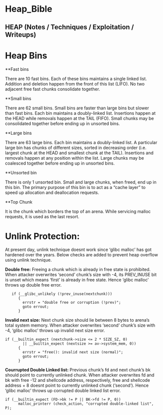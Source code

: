 # Heap_Bible
## HEAP  (Notes / Techniques / Exploitation / Writeups)

# Heap Bins

**Fast bins

There are 10 fast bins. Each of these bins maintains a single linked list. Addition and deletion happen from the front of this list (LIFO). No two adjacent free fast chunks consolidate together.

**Small bins

There are 62 small bins. Small bins are faster than large bins but slower than fast bins. Each bin maintains a doubly-linked list. Insertions happen at the HEAD while removals happen at the TAIL (FIFO). Small chunks may be consolidated together before ending up in unsorted bins.

**Large bins 

There are 63 large bins. Each bin maintains a doubly-linked list. A particular large bin has chunks of different sizes, sorted in decreasing order (i.e. largest chunk at the HEAD and smallest chunk at the TAIL). Insertions and removals happen at any position within the list. Large chunks may be coalesced together before ending up in unsorted bins.

**Unsorted bin

There is only 1 unsorted bin. Small and large chunks, when freed, end up in this bin. The primary purpose of this bin is to act as a “cache layer” to speed up allocation and deallocation requests.

**Top Chunk 

It is the chunk which borders the top of an arena. While servicing malloc requests, it is used as the last resort.


# Unlink Protection: 
At present day, unlink technique doesnt work since ‘glibc malloc’ has got hardened over the years. Below checks are added to prevent heap overflow using unlink technique.

**Double free:** Freeing a chunk which is already in free state is prohibited. When attacker overwrites ‘second’ chunk’s size with -4, its PREV_INUSE bit is unset which means ‘first’ is already in free state. Hence ‘glibc malloc’ throws up double free error.

```
   if (__glibc_unlikely (!prev_inuse(nextchunk)))
      {
        errstr = "double free or corruption (!prev)";
        goto errout;
      }
```

**Invalid next size:** Next chunk size should lie between 8 bytes to arena’s total system memory. When attacker overwrites ‘second’ chunk’s size with -4, ‘glibc malloc’ throws up invalid next size error.

```
if (__builtin_expect (nextchunk->size <= 2 * SIZE_SZ, 0)
        || __builtin_expect (nextsize >= av->system_mem, 0))
      {
        errstr = "free(): invalid next size (normal)";
        goto errout;
      }
```

**Courrupted Double Linked list:** Previous chunk’s fd and next chunk’s bk should point to currently unlinked chunk. When attacker overwrites fd and bk with free -12 and shellcode address, respectively, free and shellcode address + 8 doesnt point to currently unlinked chunk (‘second’). Hence ‘glibc malloc’ throws up corrupted double linked list error.


```
if (__builtin_expect (FD->bk != P || BK->fd != P, 0))                     
      malloc_printerr (check_action, "corrupted double-linked list", P);
```

